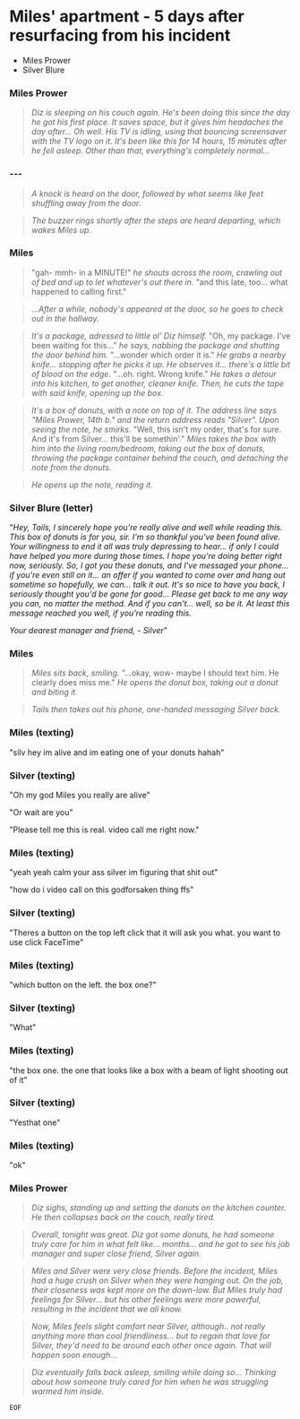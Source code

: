 # Miles' apartment - 5 days after resurfacing from his incident
- Miles Prower
- Silver Blure

### Miles Prower
> *Diz is sleeping on his couch again. He's been doing this since the day he got his first place. It saves space, but it gives him headaches the day after... Oh well. His TV is idling, using that bouncing screensaver with the TV logo on it. It's been like this for 14 hours, 15 minutes after he fell asleep. Other than that, everything's completely normal...*

### ---
> *A knock is heard on the door, followed by what seems like feet shuffling away from the door.*

> *The buzzer rings shortly after the steps are heard departing, which wakes Miles up.*

### Miles
> "gah- mmh- in a MINUTE!" *he shouts across the room, crawling out of bed and up to let whatever's out there in.* "and this late, too... what happened to calling first."

> *...After a while, nobody's appeared at the door, so he goes to check out in the hallway.*

> *It's a package, adressed to little ol' Diz himself.* "Oh, my package. I've been waiting for this..." *he says, nabbing the package and shutting the door behind him.* "...wonder which order it is." *He grabs a nearby knife... stopping after he picks it up. He observes it... there's a little bit of blood on the edge.* "...oh. right. Wrong knife." *He takes a detour into his kitchen, to get another, cleaner knife. Then, he cuts the tape with said knife, opening up the box.*

> *It's a box of donuts, with a note on top of it. The address line says "Miles Prower, 14th b." and the return address reads "Silver". Upon seeing the note, he smirks.* "Well, this isn't my order, that's for sure. And it's from Silver... this'll be somethin'." *Miles takes the box with him into the living room/bedroom, taking out the box of donuts, throwing the package container behind the couch, and detaching the note from the donuts.*

> *He opens up the note, reading it.*

### Silver Blure (letter)
"*Hey, Tails, I sincerely hope you're really alive and well while reading this. This box of donuts is for you, sir. I'm so thankful you've been found alive. Your willingness to end it all was truly depressing to hear... if only I could have helped you more during those times. I hope you're doing better right now, seriously. So, I got you these donuts, and I've messaged your phone... if you're even still on it... an offer if you wanted to come over and hang out sometime so hopefully, we can... talk it out. It's so nice to have you back, I seriously thought you'd be gone for good... Please get back to me any way you can, no matter the method. And if you can't... well, so be it. At least this message reached you well, if you're reading this.*

*Your dearest manager and friend,*
*- Silver*"

### Miles
> *Miles sits back, smiling.* "...okay, wow- maybe I should text him. He clearly does miss me." *He opens the donut box, taking out a donut and biting it.*

> *Tails then takes out his phone, one-handed messaging Silver back.*

### Miles (texting)
"silv hey im alive and im eating one of your donuts hahah"

### Silver (texting)
"Oh my god Miles you really are alive"

"Or wait are you"

"Please tell me this is real. video call me right now."

### Miles (texting)
"yeah yeah calm your ass silver im figuring that shit out"

"how do i video call on this godforsaken thing ffs"

### Silver (texting)
"Theres a button on the top left click that it will ask you what. you want to use click FaceTime"

### Miles (texting)
"which button on the left. the box one?"

### Silver (texting)
"What"

### Miles (texting)
"the box one. the one that looks like a box with a beam of light shooting out of it"

### Silver (texting)
"Yesthat one"

### Miles (texting)
"ok"

### Miles Prower
> *Diz sighs, standing up and setting the donuts on the kitchen counter. He then collapses back on the couch, really tired.*

> *Overall, tonight was great. Diz got some donuts, he had someone truly care for him in what felt like... months... and he got to see his job manager and super close friend, Silver again.*

> *Miles and Silver were very close friends. Before the incident, Miles had a huge crush on Silver when they were hanging out. On the job, their closeness was kept more on the down-low. But Miles truly had feelings for Silver... but his other feelings were more powerful, resulting in the incident that we all know.*

> *Now, Miles feels slight comfort near Silver, although.. not really anything more than cool friendliness... but to regain that love for Silver, they'd need to be around each other once again. That will happen soon enough...*

> *Diz eventually falls back asleep, smiling while doing so... Thinking about how someone truly cared for him when he was struggling warmed him inside.*

    EOF
